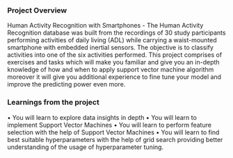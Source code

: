 ### Project Overview

  Human Activity Recognition with Smartphones - The Human Activity Recognition database was built from the recordings of 30 study participants performing activities of daily living (ADL) while carrying a waist-mounted smartphone with embedded inertial sensors. The objective is to classify activities into one of the six activities performed.
This project comprises of exercises and tasks which will make you familiar and give you an in-depth knowledge of how and when to apply support vector machine algorithm moreover it will give you additional experience to fine tune your model and improve the predicting power even more.



### Learnings from the project

 •	You will learn to explore data insights in depth
•	You will learn to implement Support Vector Machines
•	You will learn to perform feature selection with the help of Support Vector Machines
•	You will learn to find best suitable hyperparameters with the help of grid search providing better understanding of the usage of hyperparameter tuning.



